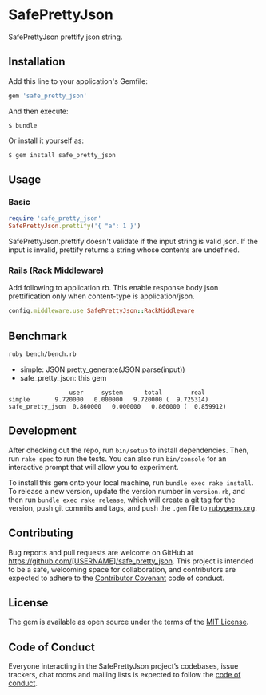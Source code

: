 # SafePrettyJson

SafePrettyJson prettify json string.

## Installation

Add this line to your application's Gemfile:

```ruby
gem 'safe_pretty_json'
```

And then execute:

    $ bundle

Or install it yourself as:

    $ gem install safe_pretty_json

## Usage

### Basic

```ruby
require 'safe_pretty_json'
SafePrettyJson.prettify('{ "a": 1 }')
```

SafePrettyJson.prettify doesn't validate if the input string is valid json.
If the input is invalid, prettify returns a string whose contents are undefined.

### Rails (Rack Middleware)

Add following to application.rb.
This enable response body json prettification only when content-type is application/json.

```ruby
config.middleware.use SafePrettyJson::RackMiddleware
```

## Benchmark

```bash
ruby bench/bench.rb
```

- simple: JSON.pretty_generate(JSON.parse(input))
- safe_pretty_json: this gem

```
                 user     system      total        real
simple       9.720000   0.000000   9.720000 (  9.725314)
safe_pretty_json  0.860000   0.000000   0.860000 (  0.859912)
```

## Development

After checking out the repo, run `bin/setup` to install dependencies. Then, run `rake spec` to run the tests. You can also run `bin/console` for an interactive prompt that will allow you to experiment.

To install this gem onto your local machine, run `bundle exec rake install`. To release a new version, update the version number in `version.rb`, and then run `bundle exec rake release`, which will create a git tag for the version, push git commits and tags, and push the `.gem` file to [rubygems.org](https://rubygems.org).

## Contributing

Bug reports and pull requests are welcome on GitHub at https://github.com/[USERNAME]/safe_pretty_json. This project is intended to be a safe, welcoming space for collaboration, and contributors are expected to adhere to the [Contributor Covenant](http://contributor-covenant.org) code of conduct.

## License

The gem is available as open source under the terms of the [MIT License](https://opensource.org/licenses/MIT).

## Code of Conduct

Everyone interacting in the SafePrettyJson project’s codebases, issue trackers, chat rooms and mailing lists is expected to follow the [code of conduct](https://github.com/[USERNAME]/safe_pretty_json/blob/master/CODE_OF_CONDUCT.md).
